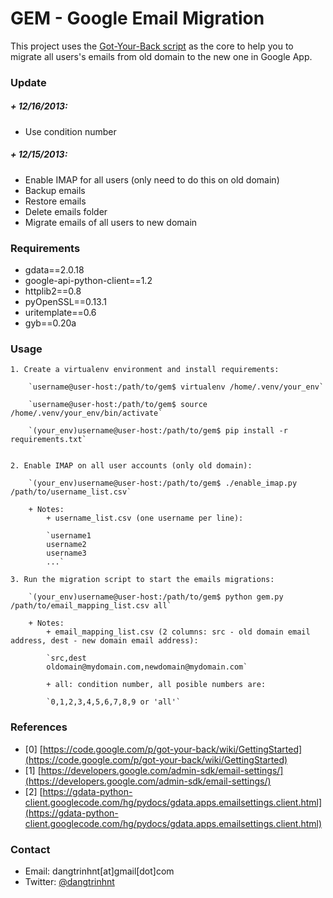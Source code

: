GEM - Google Email Migration
=============================

This project uses the [Got-Your-Back script](https://code.google.com/p/got-your-back/) as the core to help you to migrate all users's emails from old domain to the new one in Google App.


### Update


##### + 12/16/2013:

+ Use condition number


##### + 12/15/2013:

+ Enable IMAP for all users (only need to do this on old domain)
+ Backup emails
+ Restore emails
+ Delete emails folder
+ Migrate emails of all users to new domain


### Requirements

+ gdata==2.0.18
+ google-api-python-client==1.2
+ httplib2==0.8
+ pyOpenSSL==0.13.1
+ uritemplate==0.6
+ gyb==0.20a



### Usage

	1. Create a virtualenv environment and install requirements:

		`username@user-host:/path/to/gem$ virtualenv /home/.venv/your_env`
		
		`username@user-host:/path/to/gem$ source /home/.venv/your_env/bin/activate`
		
		`(your_env)username@user-host:/path/to/gem$ pip install -r requirements.txt`


	2. Enable IMAP on all user accounts (only old domain):

		`(your_env)username@user-host:/path/to/gem$ ./enable_imap.py /path/to/username_list.csv`

		+ Notes:
			+ username_list.csv (one username per line):
		
			`username1
			username2
			username3
			...`

	3. Run the migration script to start the emails migrations:

		`(your_env)username@user-host:/path/to/gem$ python gem.py /path/to/email_mapping_list.csv all`
		
		+ Notes:
			+ email_mapping_list.csv (2 columns: src - old domain email address, dest - new domain email address):
			
			`src,dest
			oldomain@mydomain.com,newdomain@mydomain.com`
			
			+ all: condition number, all posible numbers are: 
			
			`0,1,2,3,4,5,6,7,8,9 or 'all'`
		

### References

+ [0] [https://code.google.com/p/got-your-back/wiki/GettingStarted](https://code.google.com/p/got-your-back/wiki/GettingStarted)
+ [1] [https://developers.google.com/admin-sdk/email-settings/](https://developers.google.com/admin-sdk/email-settings/)
+ [2] [https://gdata-python-client.googlecode.com/hg/pydocs/gdata.apps.emailsettings.client.html](https://gdata-python-client.googlecode.com/hg/pydocs/gdata.apps.emailsettings.client.html)


### Contact

+ Email: dangtrinhnt[at]gmail[dot]com
+ Twitter: [@dangtrinhnt](https://twitter.com/dangtrinhnt)
